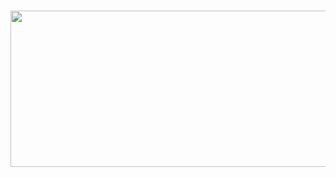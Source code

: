 ###
<div align="center">
  <img height="250" width="700" src="https://www.pcclean.io/wp-content/uploads/2020/4/rU32uy.jpg"  />
</div>

###
